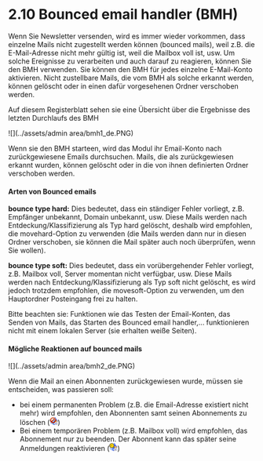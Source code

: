 # 2.10 Bounced email handler (BMH)
Wenn Sie Newsletter versenden, wird es immer wieder vorkommen, dass einzelne Mails nicht zugestellt werden können (bounced mails), weil z.B. die E-Mail-Adresse nicht mehr gültig ist, weil die Mailbox voll ist, usw.
Um solche Ereignisse zu verarbeiten und auch darauf zu reagieren, können Sie den BMH verwenden. Sie können den BMH für jedes einzelne E-Mail-Konto aktivieren.
Nicht zustellbare Mails, die vom BMH als solche erkannt werden, können gelöscht oder in einen dafür vorgesehenen Ordner verschoben werden.

Auf diesem Registerblatt sehen sie eine Übersicht über die Ergebnisse des letzten Durchlaufs des BMH

![](../assets/admin area/bmh1_de.PNG)

Wenn sie den BMH starteen, wird das Modul ihr Email-Konto nach zurückgewiesene Emails durchsuchen.
Mails, die als zurückgewiesen erkannt wurden, können gelöscht oder in die von ihnen definierten Ordner verschoben werden. 

#### Arten von Bounced emails
**bounce type hard:** Dies bedeutet, dass ein ständiger Fehler vorliegt, z.B. Empfänger unbekannt, Domain unbekannt, usw.
Diese Mails werden nach Entdeckung/Klassifizierung als Typ hard gelöscht, deshalb wird empfohlen, die movehard-Option zu verwenden (die Mails werden dann nur in diesen Ordner verschoben, sie können die Mail später auch noch überprüfen, wenn Sie wollen).

**bounce type soft:** Dies bedeutet, dass ein vorübergehender Fehler vorliegt, z.B. Mailbox voll, Server momentan nicht verfügbar, usw.
Diese Mails werden nach Entdeckung/Klassifizierung als Typ soft nicht gelöscht, es wird jedoch trotzdem empfohlen, die movesoft-Option zu verwenden, um den Hauptordner Posteingang frei zu halten.

Bitte beachten sie: Funktionen wie das Testen der Email-Konten, das Senden von Mails, das Starten des Bounced email handler,... funktionieren nicht mit einem lokalen Server (sie erhalten weiße Seiten).

#### Mögliche Reaktionen auf bounced mails
![](../assets/admin area/bmh2_de.PNG)

Wenn die Mail an einen Abonnenten zurückgewiesen wurde, müssen sie entscheiden, was passieren soll:
* bei einem permanenten Problem (z.B. die Email-Adresse existiert nicht mehr) wird empfohlen, den Abonnenten samt seinen Abonnements zu löschen (![](../assets/xn_icons/xn_quit.png))
* Bei einem temporären Problem (z.B. Mailbox voll) wird empfohlen, das Abonnement nur zu beenden. Der Abonnent kann das später seine Anmeldungen reaktivieren (![](../assets/xn_icons/xn_catsubscr_temp.png))